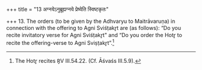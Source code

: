 +++
title = "13 अग्नयेऽनुब्रूह्यग्नये प्रेष्येति स्विष्टकृतः"

+++
13. The orders (to be given by the Adhvaryu to Maitrāvaruṇa) in connection with the offering to Agni Sviśṭakr̥t are (as follows): “Do you recite invitatory verse for Agni Sviśṭakr̥t" and “Do you order the Hotr̥ to recite the offering-verse to Agni Sviṣṭakr̥t”.[^2]  


[^1]: The Maitrāvaruṇa recites R̥V III.1.23. (Cf. ĀśvŚs III.5.9).   

[^2]: The Hotr̥ recites R̥V III.54.22. (Cf. Āśvaśs III.5.9).
